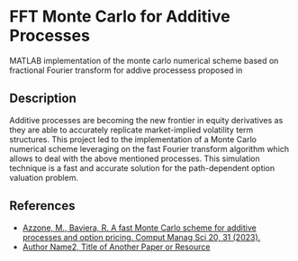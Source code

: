 # FFT Monte Carlo for Additive Processes

MATLAB implementation of the monte carlo numerical scheme based on fractional Fourier transform for addive processess proposed in  

## Description

Additive processes are becoming the new frontier in equity derivatives as they are able to accurately replicate market-implied volatility term structures. 
This project led to the implementation of a Monte Carlo numerical scheme leveraging on the fast Fourier transform algorithm which allows to deal with the above mentioned processes. 
This simulation technique is a fast and accurate solution for the path-dependent option valuation problem.

## References

- [Azzone, M., Baviera, R. A fast Monte Carlo scheme for additive processes and option pricing. Comput Manag Sci 20, 31 (2023).](https://doi.org/10.1007/s10287-023-00463-1)
- [Author Name2, Title of Another Paper or Resource](link2)

